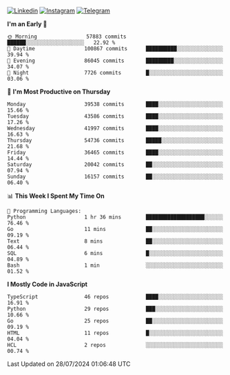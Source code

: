 [![Linkedin](https://img.shields.io/badge/-Archie-blue?style=flat-square&labelColor=gray&logo=Linkedin&logoColor=white&link=https://www.linkedin.com/in/archisdi)](https://www.linkedin.com/in/archisdi)
[![Instagram](https://img.shields.io/badge/-@archisdi-orange?style=flat-square&labelColor=gray&logo=Instagram&logoColor=white&link=https://www.instagram.com/archisdi)](https://www.instagram.com/archisdi)
[![Telegram](https://img.shields.io/badge/-aai-informational?style=flat-square&labelColor=gray&logo=telegram&logoColor=white&link=https://t.me/archisdi)](https://t.me/archisdi)

<!--START_SECTION:waka-->
**I'm an Early 🐤** 

```text
🌞 Morning                57883 commits       ██████░░░░░░░░░░░░░░░░░░░   22.92 % 
🌆 Daytime                100867 commits      ██████████░░░░░░░░░░░░░░░   39.94 % 
🌃 Evening                86045 commits       █████████░░░░░░░░░░░░░░░░   34.07 % 
🌙 Night                  7726 commits        █░░░░░░░░░░░░░░░░░░░░░░░░   03.06 % 
```
📅 **I'm Most Productive on Thursday** 

```text
Monday                   39538 commits       ████░░░░░░░░░░░░░░░░░░░░░   15.66 % 
Tuesday                  43586 commits       ████░░░░░░░░░░░░░░░░░░░░░   17.26 % 
Wednesday                41997 commits       ████░░░░░░░░░░░░░░░░░░░░░   16.63 % 
Thursday                 54736 commits       █████░░░░░░░░░░░░░░░░░░░░   21.68 % 
Friday                   36465 commits       ████░░░░░░░░░░░░░░░░░░░░░   14.44 % 
Saturday                 20042 commits       ██░░░░░░░░░░░░░░░░░░░░░░░   07.94 % 
Sunday                   16157 commits       ██░░░░░░░░░░░░░░░░░░░░░░░   06.40 % 
```


📊 **This Week I Spent My Time On** 

```text
💬 Programming Languages: 
Python                   1 hr 36 mins        ███████████████████░░░░░░   76.46 % 
Go                       11 mins             ██░░░░░░░░░░░░░░░░░░░░░░░   09.19 % 
Text                     8 mins              ██░░░░░░░░░░░░░░░░░░░░░░░   06.44 % 
SQL                      6 mins              █░░░░░░░░░░░░░░░░░░░░░░░░   04.89 % 
Bash                     1 min               ░░░░░░░░░░░░░░░░░░░░░░░░░   01.52 % 
```

**I Mostly Code in JavaScript** 

```text
TypeScript               46 repos            ████░░░░░░░░░░░░░░░░░░░░░   16.91 % 
Python                   29 repos            ███░░░░░░░░░░░░░░░░░░░░░░   10.66 % 
Go                       25 repos            ██░░░░░░░░░░░░░░░░░░░░░░░   09.19 % 
HTML                     11 repos            █░░░░░░░░░░░░░░░░░░░░░░░░   04.04 % 
HCL                      2 repos             ░░░░░░░░░░░░░░░░░░░░░░░░░   00.74 % 
```




 Last Updated on 28/07/2024 01:06:48 UTC
<!--END_SECTION:waka-->